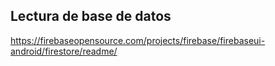 ## Lectura de base de datos
https://firebaseopensource.com/projects/firebase/firebaseui-android/firestore/readme/